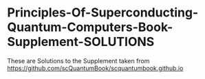 # Principles-Of-Superconducting-Quantum-Computers-Book-Supplement-SOLUTIONS
These are Solutions to the Supplement taken from https://github.com/scQuantumBook/scquantumbook.github.io
